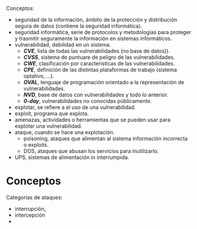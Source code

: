 # 
Conceptos:
- seguridad de la información, ámbito de la protección y distribución segura de datos (contiene la seguridad informática).
- seguridad informática, serie de protocolos y metodologías para proteger y trasmitir seguramente la información en sistemas informáticos.
- vulnerabilidad, debilidad en un sistema.
	- ***CVE***, lista de todas las vulnerabilidades (no base de datos)).
	- ***CVSS***, sistema de puntuare de peligro de las vulnerabilidades.
	- ***CWE***, clasificación por características de las vulnerabilidades.
	- ***CPE***, definición de las distintas plataformas de trabajo (sistema optativo, ...).
	- ***OVAL***, lenguaje de programación orientado a la representación de vulnerabilidades.
	- ***NVD***, base de datos con vulnerabilidades y todo lo anterior.
	- ***0-day***, vulnerabilidades no conocidas públicamente.
- explotar, se refiere a el uso de una vulnerabilidad.
- exploit, programa que explota.
- amenazas, actividades o herramientas que se pueden usar para explotar una vulnerabilidad.
- ataque, cuando se hace una explotación.
	- poisoning, ataques que alimentan al sistema información incorrecta o exploits.
	- DOS, ataques que abusan los servicios para inutilizarlo.
- UPS, sistemas de alimentación in interrumpida.

# Conceptos





Categorías de ataques:
- interrupción,
- intercepción
- 